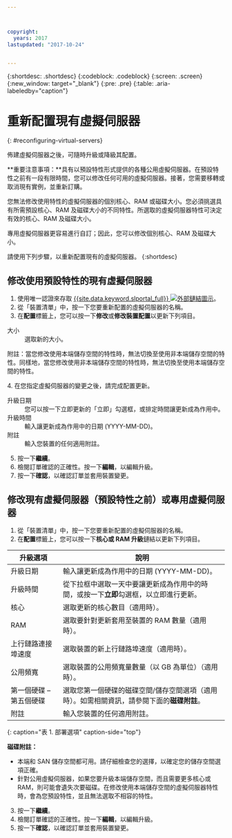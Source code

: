 ```yaml
---



copyright:
  years: 2017
lastupdated: "2017-10-24"


---
```


{:shortdesc: .shortdesc}
{:codeblock: .codeblock}
{:screen: .screen}
{:new_window: target="_blank"}
{:pre: .pre}
{:table: .aria-labeledby="caption"}


# 重新配置現有虛擬伺服器
{: #reconfiguring-virtual-servers}

佈建虛擬伺服器之後，可隨時升級或降級其配置。  

**重要注意事項：**具有以預設特性形式提供的各種公用虛擬伺服器。在預設特性之前有一段有限時間，您可以修改任何可用的虛擬伺服器。接著，您需要移轉或取消現有實例，並重新訂購。 

您無法修改使用特性的虛擬伺服器的個別核心、RAM 或磁碟大小。您必須挑選具有所需預設核心、RAM 及磁碟大小的不同特性。所選取的虛擬伺服器特性可決定有效的核心、RAM 及磁碟大小。  

專用虛擬伺服器更容易進行自訂；因此，您可以修改個別核心、RAM 及磁碟大小。

請使用下列步驟，以重新配置現有的虛擬伺服器。
{:shortdesc}

## 修改使用預設特性的現有虛擬伺服器
1. 使用唯一認證來存取 [{{site.data.keyword.slportal_full}} ![外部鏈結圖示](../icons/launch-glyph.svg "外部鏈結圖示")](https://control.softlayer.com/)。 
2. 從「裝置清單」中，按一下您要重新配置的虛擬伺服器的名稱。
3. 在**配置**標籤上，您可以按一下**修改**或**修改裝置配置**以更新下列項目。 
  <dl>
  <dt>大小</dt>
  <dd>選取新的大小。</dd>
  <p><note>附註：當您修改使用本端儲存空間的特性時，無法切換至使用非本端儲存空間的特性。同樣地，當您修改使用非本端儲存空間的特性時，無法切換至使用本端儲存空間的特性。
  </note></p>
  </dl>
4. 在您指定虛擬伺服器的變更之後，請完成配置更新。
  <dl>
  
  <dt>升級日期</dt>
  <dd>您可以按一下立即更新的「立即」勾選框，或排定時間讓更新成為作用中。</dd>

  <dt>升級時間</dt>
  <dd>輸入讓更新成為作用中的日期 (YYYY-MM-DD)。</dd>

  <dt>附註</dt>
  <dd>輸入您裝置的任何適用附註。</dd>
  </dl>

5. 按一下**繼續**。
6. 檢閱訂單確認的正確性。按一下**編輯**，以編輯升級。
7. 按一下**確認**，以確認訂單並套用裝置變更。

## 修改現有虛擬伺服器（預設特性之前）或專用虛擬伺服器
1. 從「裝置清單」中，按一下您要重新配置的虛擬伺服器的名稱。
2. 在**配置**標籤上，您可以按一下**核心或 RAM 升級**鏈結以更新下列項目。 
  
|   升級選項|  說明                                                                                              |
| ----------------------- | ----------------------------------------------------------------------------------------------------------- |
| 升級日期| 輸入讓更新成為作用中的日期 (YYYY-MM-DD)。|
| 升級時間| 從下拉框中選取一天中要讓更新成為作用中的時間，或按一下**立即**勾選框，以立即進行更新。|
| 核心| 選取更新的核心數目（適用時）。|
| RAM| 選取要針對更新套用至裝置的 RAM 數量（適用時）。|
| 上行鏈路連接埠速度| 選取裝置的新上行鏈路埠速度（適用時）。|
| 公用頻寬| 選取裝置的公用頻寬量數量（以 GB 為單位）（適用時）。|
| 第一個硬碟 – 第五個硬碟 | 選取您第一個硬碟的磁碟空間/儲存空間選項（適用時）。如需相關資訊，請參閱下面的**磁碟附註**。|
| 附註| 輸入您裝置的任何適用附註。|
{: caption="表 1. 部署選項" caption-side="top"}   
  
  **磁碟附註：**
  * 本端和 SAN 儲存空間都可用。請仔細檢查您的選擇，以確定您的儲存空間選項正確。
  * 針對公用虛擬伺服器，如果您要升級本端儲存空間，而且需要更多核心或 RAM，則可能會遺失次要磁碟。在修改使用本端儲存空間的虛擬伺服器特性時，會為您預設特性，並且無法選取不相容的特性。
3. 按一下**繼續**。
4. 檢閱訂單確認的正確性。按一下**編輯**，以編輯升級。
5. 按一下**確認**，以確認訂單並套用裝置變更。
